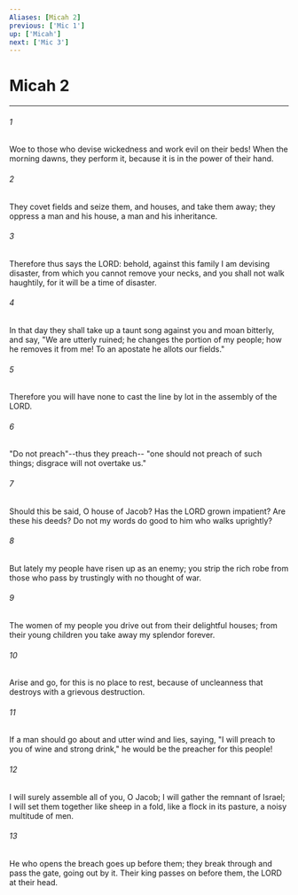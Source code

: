 ```yaml
---
Aliases: [Micah 2]
previous: ['Mic 1']
up: ['Micah']
next: ['Mic 3']
---
```

# Micah 2

***

 

###### 1 
Woe to those who devise wickedness 
 and work evil on their beds! 
 When the morning dawns, they perform it, 
 because it is in the power of their hand. 
 
 

###### 2 
They covet fields and seize them, 
 and houses, and take them away; 
 they oppress a man and his house, 
 a man and his inheritance. 
 
 

###### 3 
Therefore thus says the LORD: 
 behold, against this family I am devising disaster, 
 from which you cannot remove your necks, 
 and you shall not walk haughtily, 
 for it will be a time of disaster. 
 
 

###### 4 
In that day they shall take up a taunt song against you 
 and moan bitterly, 
 and say, "We are utterly ruined; 
 he changes the portion of my people; 
 how he removes it from me! 
 To an apostate he allots our fields." 
 
 

###### 5 
Therefore you will have none to cast the line by lot 
 in the assembly of the LORD.
 
 

###### 6 
"Do not preach"--thus they preach-- 
 "one should not preach of such things; 
 disgrace will not overtake us." 
 
 

###### 7 
Should this be said, O house of Jacob? 
 Has the LORD grown impatient? 
 Are these his deeds? 
 Do not my words do good 
 to him who walks uprightly? 
 
 

###### 8 
But lately my people have risen up as an enemy; 
 you strip the rich robe from those who pass by trustingly 
 with no thought of war. 
 
 

###### 9 
The women of my people you drive out 
 from their delightful houses; 
 from their young children you take away 
 my splendor forever. 
 
 

###### 10 
Arise and go, 
 for this is no place to rest, 
 because of uncleanness that destroys 
 with a grievous destruction. 
 
 

###### 11 
If a man should go about and utter wind and lies, 
 saying, "I will preach to you of wine and strong drink," 
 he would be the preacher for this people! 
 
 

###### 12 
I will surely assemble all of you, O Jacob; 
 I will gather the remnant of Israel; 
 I will set them together 
 like sheep in a fold, 
 like a flock in its pasture, 
 a noisy multitude of men. 
 
 

###### 13 
He who opens the breach goes up before them; 
 they break through and pass the gate, 
 going out by it. 
 Their king passes on before them, 
 the LORD at their head.
 
